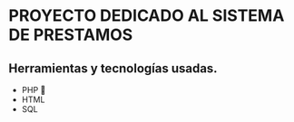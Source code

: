 # PROYECTO DEDICADO AL SISTEMA DE PRESTAMOS

## Herramientas y tecnologías usadas.

- PHP 🐘
- HTML 
- SQL 